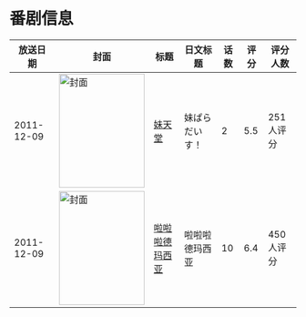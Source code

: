 # 番剧信息

|放送日期|封面|标题|日文标题|话数|评分|评分人数|
|---|---|---|---|---|---|---|
|2011-12-09|<img src="https://bangumi.tv/img/no_icon_subject.png" alt="封面" style="width:150px;height:200px;object-fit:cover;">|[妹天堂](https://bangumi.tv/subject/69196)|妹ぱらだいす！|2|5.5|251人评分|
|2011-12-09|<img src="https://lain.bgm.tv/pic/cover/c/52/ec/39743_X1MXN.jpg" alt="封面" style="width:150px;height:200px;object-fit:cover;">|[啦啦啦德玛西亚](https://bangumi.tv/subject/39743)|啦啦啦德玛西亚|10|6.4|450人评分|
